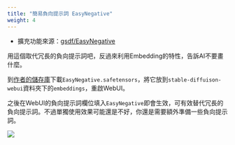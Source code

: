 ```yaml
---
title: "簡易負向提示詞 EasyNegative"
weight: 4
---
```


- 擴充功能來源：[gsdf/EasyNegative](https://huggingface.co/datasets/gsdf/EasyNegative)

用這個取代冗長的負向提示詞吧，反過來利用Embedding的特性，告訴AI不要畫什麼。

到[作者的儲存庫](https://huggingface.co/datasets/gsdf/EasyNegative)下載`EasyNegative.safetensors`，將它放到`stable-diffuison-webui`資料夾下的`embeddings`，重啟WebUI。

之後在WebUI的負向提示詞欄位填入`EasyNegative`即會生效，可有效替代冗長的負向提示詞。不過單獨使用效果可能還是不好，你還是需要額外準備一些負向提示詞。

![](../../images/QQQ7O3N.webp)
